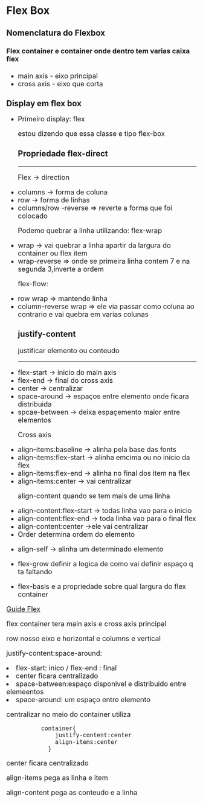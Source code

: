 <h1>Flex Box </h1>

<h2> Nomenclatura do Flexbox</h2>

<div  style="font-size:18px;">

  <h4> Flex container e container onde dentro tem varias caixa flex</h4>
  <ul>
    <li>main axis - eixo principal </li>
    <li>cross axis - eixo que corta  </li>
  </ul>
</div>
  

<h2>Display em flex box</h2>

<div style="font-size:18px;">
  <ul>
    <li>Primeiro display: flex</li>
  <p>estou dizendo que essa classe e tipo flex-box</p>

  <h3>Propriedade flex-direct </h3>
  <hr>

  <p> Flex -> direction</p>
  <li>columns -> forma de coluna</li>
  <li>row -> forma de linhas</li>
  <li> columns/row -reverse => reverte a forma que foi colocado </li>

  <p>Podemo quebrar a linha  utilizando: flex-wrap</p>
  <li>wrap -> vai quebrar a linha  apartir da largura do container ou flex item </li>
  <li>wrap-reverse => onde se primeira linha contem 7 e na segunda 3,inverte a ordem </li>
 
  <p>flex-flow: </p>
  <li>row wrap => mantendo linha </li>
  <li>column-reverse wrap => ele via passar como coluna ao contrario e vai quebra em varias colunas </li>

  <h3>justify-content </h3>
  <p>justificar elemento ou conteudo </p>
  <hr>
  <li>flex-start -> inicio do main axis</li>
  <li>flex-end -> final do cross axis</li>
  <li>center -> centralizar</li>
  <li>space-around -> espaços entre elemento onde ficara distribuida</li>
  <li>spcae-between -> deixa espaçemento maior entre elementos</li>
  <p> Cross axis </p>
  <li>align-items:baseline -> alinha pela base das fonts</li>
  <li>align-items:flex-start -> alinha emcima  ou no inicio da flex</li>
  <li>align-items:flex-end -> alinha no final dos item na flex</li>
  <li>align-items:center -> vai centralizar </li>

  <p>align-content quando se tem mais de uma linha</p>
  <li>align-content:flex-start -> todas linha vao para o inicio</li>
  <li>align-content:flex-end -> toda linha vao  para o final flex</li>
  <li>align-content:center ->ele vai centralizar </li>

  <li>Order determina ordem do elemento </p>
  <li>align-self -> alinha um determinado elemento</p>
  <li>flex-grow definir a logica de como vai definir espaço q ta faltando</p>

<li>flex-basis e a propriedade sobre qual largura do flex container</li>
</div>
<div style="font-size:18px;">
<a href="https://css-tricks.com/snippets/css/a-guide-to-flexbox/">Guide Flex </a>

<p>flex container tera main axis e cross axis principal</p>
<p>row nosso eixo e horizontal e columns e vertical</p>
<p>justify-content:space-around:</p>
<li>flex-start: inico / flex-end : final</li>
<li>center ficara centralizado</li>
<li>space-between:espaço disponivel e distribuido entre elemeentos </li>
<li>space-around: um espaço entre elemento</li>
<p>centralizar no meio do container utiliza</p>
               
              
              container{
                  justify-content:center
                  align-items:center
                }
              
<p>center ficara centralizado</p>
<p>align-items pega as linha e item</p>
<p>align-content pega as conteudo  e  a linha</p>
</div>